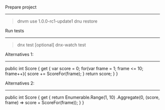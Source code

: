 Prepare project
***************
> dnvm use 1.0.0-rc1-update1
> dnu restore

Run tests
*********
> dnx test
> [optional] dnx-watch test


Alternatives 1:
***************
public int Score {
  get
  {
    var score = 0;
    for(var frame = 1; frame <= 10; frame++){
      score += ScoreFor(frame);
    }
    return score;
  }
}

Alternatives 2:
***************
public int Score {
  get
  {
    return Enumerable.Range(1, 10)
                     .Aggregate(0, (score, frame) => score + ScoreFor(frame));
  }
}
